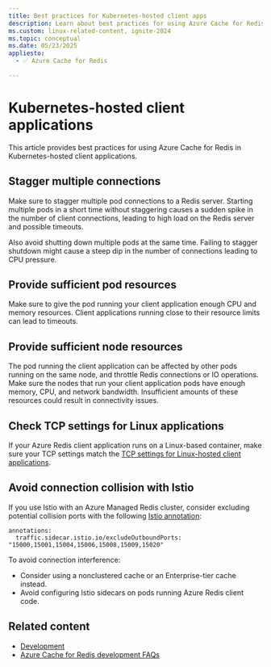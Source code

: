 ```yaml
---
title: Best practices for Kubernetes-hosted client apps
description: Learn about best practices for using Azure Cache for Redis in Kubernetes-hosted client applications.
ms.custom: linux-related-content, ignite-2024
ms.topic: conceptual
ms.date: 05/23/2025
appliesto:
  - ✅ Azure Cache for Redis

---
```


# Kubernetes-hosted client applications

This article provides best practices for using Azure Cache for Redis in Kubernetes-hosted client applications.

## Stagger multiple connections

Make sure to stagger multiple pod connections to a Redis server. Starting multiple pods in a short time without staggering causes a sudden spike in the number of client connections, leading to high load on the Redis server and possible timeouts.

Also avoid shutting down multiple pods at the same time. Failing to stagger shutdown might cause a steep dip in the number of connections leading to CPU pressure.

## Provide sufficient pod resources

Make sure to give the pod running your client application enough CPU and memory resources. Client applications running close to their resource limits can lead to timeouts.

## Provide sufficient node resources

The pod running the client application can be affected by other pods running on the same node, and throttle Redis connections or IO operations. Make sure the nodes that run your client application pods have enough memory, CPU, and network bandwidth. Insufficient amounts of these resources could result in connectivity issues.

## Check TCP settings for Linux applications

If your Azure Redis client application runs on a Linux-based container, make sure your TCP settings match the [TCP settings for Linux-hosted client applications](cache-best-practices-connection.md#tcp-settings-for-linux-hosted-client-applications).

## Avoid connection collision with Istio

<!-- Currently, Azure Cache for Redis uses ports 15xxx for clustered caches to expose cluster nodes to client applications. As documented [here](https://istio.io/latest/docs/ops/deployment/application-requirements/#ports-used-by-istio), the same ports are also used by _Istio.io_ sidecar proxy called _Envoy_ and could interfere with creating connections, especially on port 15001 and 15006. -->

If you use Istio with an Azure Managed Redis cluster, consider excluding potential collision ports with the following [Istio annotation](https://istio.io/latest/docs/reference/config/annotations/):

```console
annotations:
  traffic.sidecar.istio.io/excludeOutboundPorts: "15000,15001,15004,15006,15008,15009,15020"
```

To avoid connection interference:

- Consider using a nonclustered cache or an Enterprise-tier cache instead.
- Avoid configuring Istio sidecars on pods running Azure Redis client code.

## Related content

- [Development](cache-best-practices-development.md)
- [Azure Cache for Redis development FAQs](cache-development-faq.yml)
